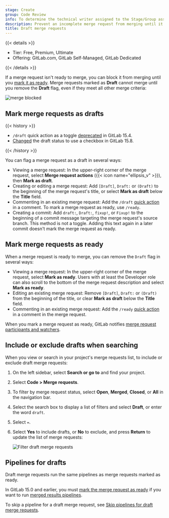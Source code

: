 ```yaml
---
stage: Create
group: Code Review
info: To determine the technical writer assigned to the Stage/Group associated with this page, see https://handbook.gitlab.com/handbook/product/ux/technical-writing/#assignments
description: Prevent an incomplete merge request from merging until it's ready by setting it as a draft.
title: Draft merge requests
---
```


{{< details >}}

- Tier: Free, Premium, Ultimate
- Offering: GitLab.com, GitLab Self-Managed, GitLab Dedicated

{{< /details >}}

If a merge request isn't ready to merge, you can block it from merging until you
[mark it as ready](#mark-merge-requests-as-ready). Merge requests marked as **Draft**
cannot merge until you remove the **Draft** flag, even if they meet all other merge criteria:

![merge blocked](img/merge_request_draft_blocked_v16_0.png)

## Mark merge requests as drafts

{{< history >}}

- `/draft` quick action as a toggle [deprecated](https://gitlab.com/gitlab-org/gitlab/-/merge_requests/92654) in GitLab 15.4.
- [Changed](https://gitlab.com/gitlab-org/gitlab/-/merge_requests/108073) the draft status to use a checkbox in GitLab 15.8.

{{< /history >}}

You can flag a merge request as a draft in several ways:

- Viewing a merge request: In the upper-right corner of the merge request,
  select **Merge request actions** ({{< icon name="ellipsis_v" >}}), then **Mark as draft**.
- Creating or editing a merge request: Add `[Draft]`, `Draft:` or `(Draft)` to
  the beginning of the merge request's title, or select **Mark as draft**
  below the **Title** field.
- Commenting in an existing merge request: Add the `/draft`
  [quick action](../quick_actions.md#issues-merge-requests-and-epics)
  in a comment. To mark a merge request as ready, use `/ready`.
- Creating a commit: Add `draft:`, `Draft:`, `fixup!`, or `Fixup!` to the
  beginning of a commit message targeting the merge request's source branch. This
  method is not a toggle. Adding this text again in a later commit doesn't mark the
  merge request as ready.

## Mark merge requests as ready

When a merge request is ready to merge, you can remove the `Draft` flag in several ways:

- Viewing a merge request: In the upper-right corner of the merge request, select **Mark as ready**.
  Users with at least the Developer role
  can also scroll to the bottom of the merge request description and select **Mark as ready**.
- Editing an existing merge request: Remove `[Draft]`, `Draft:` or `(Draft)`
  from the beginning of the title, or clear **Mark as draft**
  below the **Title** field.
- Commenting in an existing merge request: Add the `/ready`
  [quick action](../quick_actions.md#issues-merge-requests-and-epics)
  in a comment in the merge request.

When you mark a merge request as ready, GitLab notifies
[merge request participants and watchers](../../profile/notifications.md#notifications-on-issues-merge-requests-and-epics).

## Include or exclude drafts when searching

When you view or search in your project's merge requests list, to include or exclude
draft merge requests:

1. On the left sidebar, select **Search or go to** and find your project.
1. Select **Code > Merge requests**.
1. To filter by merge request status, select **Open**, **Merged**, **Closed**,
   or **All** in the navigation bar.
1. Select the search box to display a list of filters and select **Draft**, or
   enter the word `draft`.
1. Select `=`.
1. Select **Yes** to include drafts, or **No** to exclude, and press **Return**
   to update the list of merge requests:

   ![Filter draft merge requests](img/filter_draft_merge_requests_v16_0.png)

## Pipelines for drafts

Draft merge requests run the same pipelines as merge requests marked as ready.

In GitLab 15.0 and earlier, you must [mark the merge request as ready](#mark-merge-requests-as-ready)
if you want to run [merged results pipelines](../../../ci/pipelines/merged_results_pipelines.md).

To skip a pipeline for a draft merge request, see [Skip pipelines for draft merge requests](../../../ci/yaml/workflow.md#skip-pipelines-for-draft-merge-requests).
